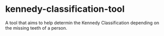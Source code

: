 # kennedy-classification-tool
 A tool that aims to help determin the Kennedy Classification depending on the missing teeth of a person.
